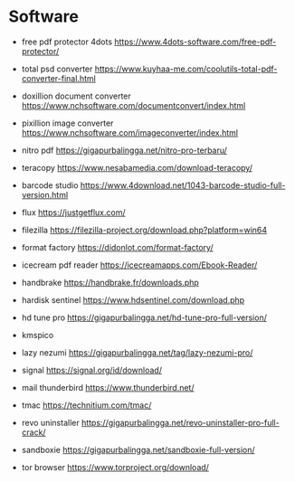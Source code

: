 # Software
- free pdf protector 4dots
https://www.4dots-software.com/free-pdf-protector/

- total psd converter
https://www.kuyhaa-me.com/coolutils-total-pdf-converter-final.html

- doxillion document converter
https://www.nchsoftware.com/documentconvert/index.html

- pixillion image converter
https://www.nchsoftware.com/imageconverter/index.html

- nitro pdf
https://gigapurbalingga.net/nitro-pro-terbaru/

- teracopy
https://www.nesabamedia.com/download-teracopy/

- barcode studio
https://www.4download.net/1043-barcode-studio-full-version.html

- flux
https://justgetflux.com/

- filezilla
https://filezilla-project.org/download.php?platform=win64

- format factory
https://didonlot.com/format-factory/

- icecream pdf reader
https://icecreamapps.com/Ebook-Reader/

- handbrake
https://handbrake.fr/downloads.php

- hardisk sentinel
https://www.hdsentinel.com/download.php

- hd tune pro
https://gigapurbalingga.net/hd-tune-pro-full-version/

- kmspico


- lazy nezumi
https://gigapurbalingga.net/tag/lazy-nezumi-pro/

- signal
https://signal.org/id/download/

- mail thunderbird
https://www.thunderbird.net/

- tmac
https://technitium.com/tmac/

- revo uninstaller
https://gigapurbalingga.net/revo-uninstaller-pro-full-crack/

- sandboxie
https://gigapurbalingga.net/sandboxie-full-version/

- tor browser
https://www.torproject.org/download/
